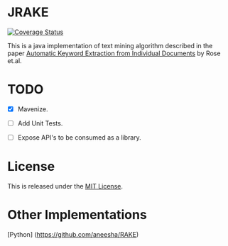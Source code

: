 JRAKE
======

[![Coverage Status](https://coveralls.io/repos/github/AskDrCatcher/JRAKE/badge.svg?branch=master)](https://coveralls.io/github/AskDrCatcher/JRAKE?branch=master)

This is a java implementation of text mining algorithm described in the paper 
[Automatic Keyword Extraction from Individual Documents](https://www.researchgate.net/publication/227988510_Automatic_Keyword_Extraction_from_Individual_Documents)
by Rose et.al.


TODO
====

- [X] Mavenize.

- [ ] Add Unit Tests.

- [ ] Expose API's to be consumed as a library.


License
=======

This is released under the [MIT License](http://www.opensource.org/licenses/MIT).


Other Implementations
=====================

[Python] (https://github.com/aneesha/RAKE)
